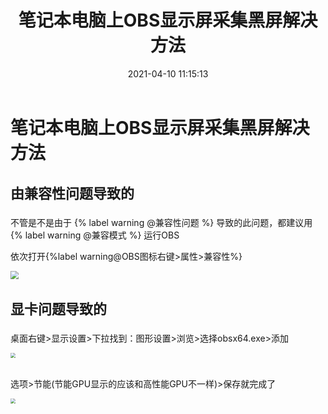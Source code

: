 ﻿---
title: 笔记本电脑上OBS显示屏采集黑屏解决方法
date: 2021-04-10 11:15:13
tags: OBS



---

<!-- toc -->

<h1>笔记本电脑上OBS显示屏采集黑屏解决方法</h1>

<h2><p class="note note-warning" style = "font-size:22px">
    由兼容性问题导致的</p></h2>





不管是不是由于 {% label warning @兼容性问题  %} 导致的此问题，都建议用 {% label warning @兼容模式  %} 运行OBS

依次打开{%label warning@OBS图标右键>属性>兼容性%}</br>

<img src="https://i.loli.net/2021/04/10/4MQSxKyu6ImWYAw.png#" style="zoom:80%;" />

<h2><p class="note note-info" style = "font-size:22px">显卡问题导致的</p></h2>


桌面右键>显示设置>下拉找到：图形设置>浏览>选择obsx64.exe>添加</br>

<img src="https://i.loli.net/2021/04/10/UbT3xRhIA2fg54j.png"  style="zoom:51%;" />

</br>

</br>

选项>节能(节能GPU显示的应该和高性能GPU不一样)>保存就完成了

<img src="https://i.loli.net/2021/04/10/erhU2BxwqnlsOzg.png" style="zoom:51%;" />